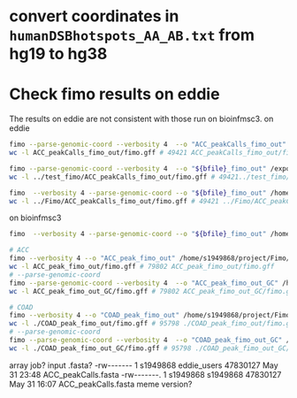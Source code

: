# convert coordinates in `humanDSBhotspots_AA_AB.txt` from hg19 to hg38 
# Check fimo results on eddie
The results on eddie are not consistent with those run on bioinfmsc3.
on eddie
```bash
fimo --parse-genomic-coord --verbosity 4  --o "ACC_peakCalls_fimo_out" /exports/eddie/scratch/s1949868/test_fimo2/PRDM9.pwm.meme /exports/eddie/scratch/s1949868/PeakFasta/ACC_peakCalls.fasta
wc -l ACC_peakCalls_fimo_out/fimo.gff # 49421 ACC_peakCalls_fimo_out/fimo.gff

fimo --parse-genomic-coord --verbosity 4  --o "${bfile}_fimo_out" /exports/eddie/scratch/s1949868/test_fimo/PRDM9.pwm.meme $file
wc -l ../test_fimo/ACC_peakCalls_fimo_out/fimo.gff # 49421../test_fimo/ACC_peakCalls_fimo_out/fimo.gff

fimo  --verbosity 4 --parse-genomic-coord --o "${bfile}_fimo_out" /home/s1949868/Fimo/PRDM9.pwm.meme $file
wc -l ../Fimo/ACC_peakCalls_fimo_out/fimo.gff # 49421 ../Fimo/ACC_peakCalls_fimo_out/fimo.gff
```
on bioinfmsc3
```bash
fimo  --verbosity 4 --parse-genomic-coord --o "${bfile}_fimo_out" /home/s1949868/Fimo/PRDM9.pwm.meme $file

# ACC
fimo --verbosity 4 --o "ACC_peak_fimo_out" /home/s1949868/project/Fimo/PRDM9.pwm.meme /home/s1949868/project/PeakFasta/PeakFasta/ACC_peakCalls.fasta
wc -l ACC_peak_fimo_out/fimo.gff # 79802 ACC_peak_fimo_out/fimo.gff
# --parse-genomic-coord
fimo --parse-genomic-coord --verbosity 4  --o "ACC_peak_fimo_out_GC" /home/s1949868/project/Fimo/PRDM9.pwm.meme /home/s1949868/project/PeakFasta/PeakFasta/ACC_peakCalls.fasta
wc -l ACC_peak_fimo_out_GC/fimo.gff # 79802 ACC_peak_fimo_out_GC/fimo.gff

# COAD
fimo --verbosity 4 --o "COAD_peak_fimo_out" /home/s1949868/project/Fimo/PRDM9.pwm.meme /home/s1949868/project/PeakFasta/PeakFasta/COAD_peakCalls.fasta
wc -l ./COAD_peak_fimo_out/fimo.gff # 95798 ./COAD_peak_fimo_out/fimo.gff
# --parse-genomic-coord
fimo --parse-genomic-coord --verbosity 4  --o "COAD_peak_fimo_out_GC" /home/s1949868/project/Fimo/PRDM9.pwm.meme /home/s1949868/project/PeakFasta/PeakFasta/COAD_peakCalls.fasta
wc -l ./COAD_peak_fimo_out_GC/fimo.gff # 95798 ./COAD_peak_fimo_out_GC/fimo.gff

```

array job?
input .fasta?
-rw------- 1 s1949868 eddie_users  47830127 May 31 23:48 ACC_peakCalls.fasta
-rw-------. 1 s1949868 s1949868  47830127 May 31 16:07 ACC_peakCalls.fasta
meme version?
<!--stackedit_data:
eyJoaXN0b3J5IjpbMTA2MjI5OTgzLC0xNDEyODQ0ODAzLC01Nz
MzNzM5MjFdfQ==
-->